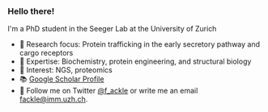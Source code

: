 ### Hello there!
I'm a PhD student in the Seeger Lab at the University of Zurich
- 🔬 Research focus: Protein trafficking in the early secretory pathway and cargo receptors
- 🧬 Expertise: Biochemistry, protein engineering, and structural biology
- 🧪 Interest: NGS, proteomics
- 📚 [Google Scholar Profile](https://scholar.google.com/citations?hl=de&user=Pt53p9UAAAAJ)
- 📩 Follow me on Twitter [@f_ackle](https://twitter.com/f_ackle) or write me an email fackle@imm.uzh.ch.

<!--
**fabianackle/fabianackle** is a ✨ _special_ ✨ repository because its `README.md` (this file) appears on your GitHub profile.

Here are some ideas to get you started:

- 🔭 I’m currently working on ...
- 🌱 I’m currently learning ...
- 👯 I’m looking to collaborate on ...
- 🤔 I’m looking for help with ...
- 💬 Ask me about ...
- 📫 How to reach me: ...
- 😄 Pronouns: ...
- ⚡ Fun fact: ...
-->
